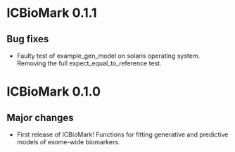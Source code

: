 # ICBioMark 0.1.1

## Bug fixes 
* Faulty test of example_gen_model on solaris operating system. Removing the full expect_equal_to_reference test.

# ICBioMark 0.1.0

## Major changes 

* First release of ICBioMark! Functions for fitting generative and predictive models of exome-wide biomarkers.

